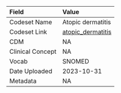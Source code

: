 |Field            |Value             |
|:----------------|:-----------------|
|Codeset Name     |Atopic dermatitis |
|Codeset Link     |[atopic_dermatitis](https://github.com/PEDSnet/Variable-Dictionary/blob/main/conditions/atopic_dermatitis.csv)|
|CDM              |NA                |
|Clinical Concept |NA                |
|Vocab            |SNOMED            |
|Date Uploaded    |2023-10-31        |
|Metadata         |NA                |
